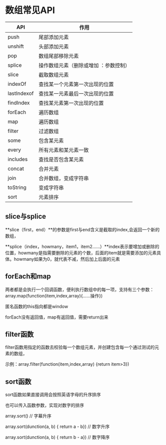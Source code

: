 # 数组常见API

| API         | 作用                                  |
| ----------- | ------------------------------------- |
| push        | 尾部添加元素                          |
| unshift     | 头部添加元素                          |
| pop         | 数组尾部移除元素                      |
| splice      | 操作数组元素（删除或增加 ：参数控制） |
| slice       | 截取数组元素                          |
| indexOf     | 查找某一个元素第一次出现的位置        |
| lastIndexof | 查找某一元素最后一次出现的位置        |
| findIndex   | 查找某元素第一次出现的位置            |
| forEach     | 遍历数组                              |
| map         | 遍历数组                              |
| filter      | 过滤数组                              |
| some        | 包含某元素                            |
| every       | 所有元素和某元素一致                  |
| includes    | 查找是否包含某元素                    |
| concat      | 合并元素                              |
| join        | 合并数组，变成字符串                  |
| toString    | 变成字符串                            |
| sort        | 元素排序                              |





## slice与splice

**slice（first，end）**的参数是first与end含义是截取的index,会返回一个新的数组，

**splice（index，howmany，item1，item2……）**index表示要增加或删除的位置，howmany是指需要删除的元素的个数，后面的item就是需要添加的元素具体。howmany如果为0，就代表不减，然后加上后面的元素





## forEach和map

两者都是会执行一个回调函数，便利执行数组中的每一项，支持有三个参数：array.map(function(item,index,array){……操作})

匿名函数的this指向都是window

forEach没有返回值，map有返回值，需要return出来



## filter函数

filter函数用指定的函数去校验每一个数组元素，并创建包含每一个通过测试的元素的数组，

示例：array.filter(function(item,index,array) {return item>3})



## sort函数

sort函数如果直接调用会按照英语字母的升序排序

也可以传入函数参数，实现对数字的排序

array.sort() // 字幕升序

array.sort(dunction(a, b) { return a - b}) // 数字升序

array.sort(dunction(a, b) { return b - a}) // 数字降序

